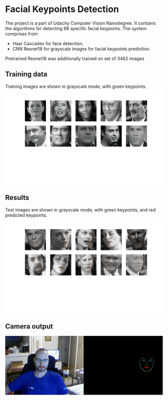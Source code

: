 # Facial Keypoints Detection

The project is a part of Udacity Computer Vision Nanodegree. It contains the algorithms for detecting 68 specific facial keypoints. The system comprises from 
* Haar Cascades for face detection, 
* CNN Resnet18 for grayscale images for facial keypoints prediction. 

Pretrained Resnet18 was additionally trained on set of 3462 images

## Training data
Training images are shown in grayscale mode, with green keypoints.
<img src="images/images_train.png" width="512">

## Results
Test images are shown in grayscale mode, with green keypoints, and red predicted keypoints.
<img src="images/images.png" width="512">

## Camera output
<img src="images/video_gif.gif" width="512">